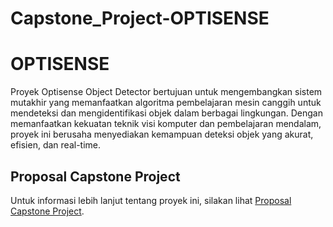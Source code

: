 # Capstone_Project-OPTISENSE
# OPTISENSE

Proyek Optisense Object Detector bertujuan untuk mengembangkan sistem mutakhir yang memanfaatkan algoritma pembelajaran mesin canggih untuk mendeteksi dan mengidentifikasi objek dalam berbagai lingkungan. Dengan memanfaatkan kekuatan teknik visi komputer dan pembelajaran mendalam, proyek ini berusaha menyediakan kemampuan deteksi objek yang akurat, efisien, dan real-time.

## Proposal Capstone Project

Untuk informasi lebih lanjut tentang proyek ini, silakan lihat <a href="https://my.visme.co/view/w46z1j7o-opti-sense" target="_blank">Proposal Capstone Project</a>.

